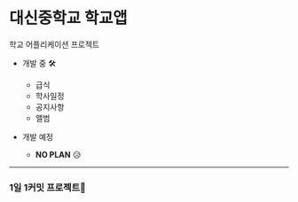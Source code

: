 # 대신중학교 학교앱
학교 어플리케이션 프로젝트

+ 개발 중 🛠
  + 급식
  + 학사일정
  + 공지사항
  + 앨범

+ 개발 예정
  + **NO PLAN** 😥

___

### 1일 1커밋 프로젝트🚀
